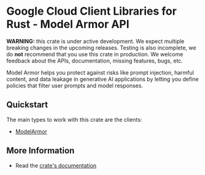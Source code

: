 # Google Cloud Client Libraries for Rust - Model Armor API

<!-- Code generated by sidekick. DO NOT EDIT. -->

**WARNING:** this crate is under active development. We expect multiple breaking
changes in the upcoming releases. Testing is also incomplete, we do **not**
recommend that you use this crate in production. We welcome feedback about the
APIs, documentation, missing features, bugs, etc.

Model Armor helps you protect against risks like prompt injection, harmful
content, and data leakage in generative AI applications by letting you
define policies that filter user prompts and model responses.

## Quickstart

The main types to work with this crate are the clients:

* [ModelArmor]

## More Information

* Read the [crate's documentation](https://docs.rs/google-cloud-modelarmor-v1/latest/google-cloud-modelarmor-v1)

[ModelArmor]: https://docs.rs/google-cloud-modelarmor-v1/latest/google_cloud_modelarmor_v1/client/struct.ModelArmor.html
